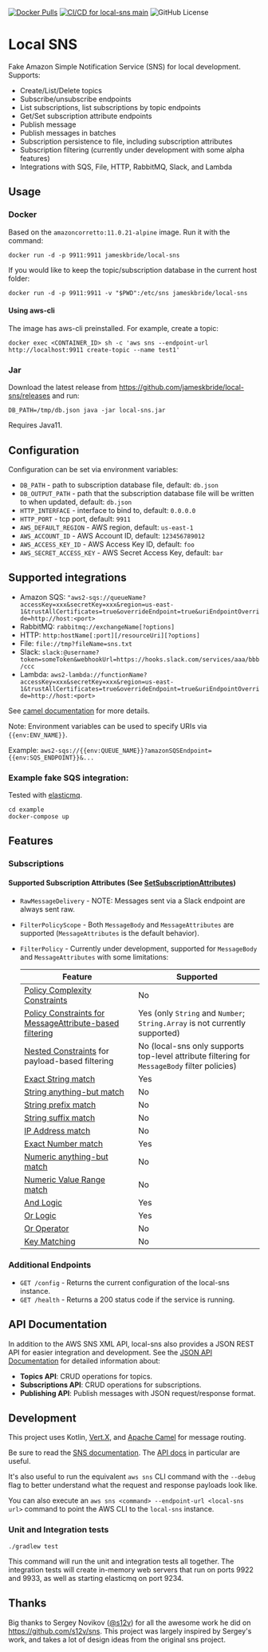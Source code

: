 [![Docker Pulls](https://img.shields.io/docker/pulls/jameskbride/local-sns.svg?maxAge=2592000)](https://hub.docker.com/r/jameskbride/local-sns/)
[![CI/CD for local-sns main](https://github.com/jameskbride/local-sns/actions/workflows/main.yaml/badge.svg)](https://github.com/jameskbride/local-sns/actions/workflows/main.yaml)
![GitHub License](https://img.shields.io/github/license/jameskbride/local-sns)

# Local SNS
Fake Amazon Simple Notification Service (SNS) for local development. Supports:
- Create/List/Delete topics
- Subscribe/unsubscribe endpoints
- List subscriptions, list subscriptions by topic endpoints
- Get/Set subscription attribute endpoints
- Publish message
- Publish messages in batches
- Subscription persistence to file, including subscription attributes
- Subscription filtering (currently under development with some alpha features)
- Integrations with SQS, File, HTTP, RabbitMQ, Slack, and Lambda

## Usage

### Docker

Based on the `amazoncorretto:11.0.21-alpine` image. Run it with the command:
```
docker run -d -p 9911:9911 jameskbride/local-sns
```

If you would like to keep the topic/subscription database in the current host folder:
```
docker run -d -p 9911:9911 -v "$PWD":/etc/sns jameskbride/local-sns
```

#### Using aws-cli

The image has aws-cli preinstalled. For example, create a topic:
```
docker exec <CONTAINER_ID> sh -c 'aws sns --endpoint-url http://localhost:9911 create-topic --name test1'
```

### Jar

Download the latest release from https://github.com/jameskbride/local-sns/releases and run:
```
DB_PATH=/tmp/db.json java -jar local-sns.jar
```
Requires Java11.

## Configuration

Configuration can be set via environment variables:
- `DB_PATH` - path to subscription database file, default: `db.json`
- `DB_OUTPUT_PATH` - path that the subscription database file will be written to when updated, default: `db.json`
- `HTTP_INTERFACE` - interface to bind to, default: `0.0.0.0`
- `HTTP_PORT` - tcp port, default: `9911`
- `AWS_DEFAULT_REGION` - AWS region, default: `us-east-1`
- `AWS_ACCOUNT_ID` - AWS Account ID, default: `123456789012`
- `AWS_ACCESS_KEY_ID` - AWS Access Key ID, default: `foo`
- `AWS_SECRET_ACCESS_KEY` - AWS Secret Access Key, default: `bar`

## Supported integrations

- Amazon SQS: `"aws2-sqs://queueName?accessKey=xxx&secretKey=xxx&region=us-east-1&trustAllCertificates=true&overrideEndpoint=true&uriEndpointOverride=http://host:<port>`
- RabbitMQ: `rabbitmq://exchangeName[?options]`
- HTTP: `http:hostName[:port][/resourceUri][?options]`
- File: `file://tmp?fileName=sns.txt`
- Slack: `slack:@username?token=someToken&webhookUrl=https://hooks.slack.com/services/aaa/bbb/ccc`
- Lambda: `aws2-lambda://functionName?accessKey=xxx&secretKey=xxx&region=us-east-1&trustAllCertificates=true&overrideEndpoint=true&uriEndpointOverride=http://host:<port>`

See [camel documentation](http://camel.apache.org/components.html) for more details.

Note: Environment variables can be used to specify URIs via `{{env:ENV_NAME}}`.

Example: `aws2-sqs://{{env:QUEUE_NAME}}?amazonSQSEndpoint={{env:SQS_ENDPOINT}}&...`

### Example fake SQS integration:

Tested with [elasticmq](https://github.com/adamw/elasticmq).

```
cd example
docker-compose up
```

## Features
### Subscriptions
#### Supported Subscription Attributes (See [SetSubscriptionAttributes](https://docs.aws.amazon.com/sns/latest/api/API_SetSubscriptionAttributes.html))
* `RawMessageDelivery` - NOTE: Messages sent via a Slack endpoint are always sent raw.
* `FilterPolicyScope` - Both `MessageBody` and `MessageAttributes` are supported (`MessageAttributes` is the default behavior).
* `FilterPolicy` - Currently under development, supported for `MessageBody` and `MessageAttributes` with some limitations: 

  | Feature                                                                                                                                                                                         | Supported                                                                                    |
  |-------------------------------------------------------------------------------------------------------------------------------------------------------------------------------------------------|----------------------------------------------------------------------------------------------|
  | [Policy Complexity Constraints](https://docs.aws.amazon.com/sns/latest/dg/subscription-filter-policy-constraints.html#subscription-filter-policy-common-constraints)                            | No                                                                                           |
  | [Policy Constraints for MessageAttribute-based filtering](https://docs.aws.amazon.com/sns/latest/dg/subscription-filter-policy-constraints.html#subscription-filter-policy-payload-constraints) | Yes (only `String` and `Number`; `String.Array` is not currently supported)                  |
  | [Nested Constraints](https://docs.aws.amazon.com/sns/latest/dg/subscription-filter-policy-constraints.html#subscription-filter-policy-payload-constraints) for payload-based filtering          | No (local-sns only supports top-level attribute filtering for `MessageBody` filter policies) |
  | [Exact String match](https://docs.aws.amazon.com/sns/latest/dg/string-value-matching.html#string-exact-matching)                                                                                | Yes                                                                                          |
  | [String anything-but match](https://docs.aws.amazon.com/sns/latest/dg/string-value-matching.html#string-anything-but-matching)                                                                  | No                                                                                           |
  | [String prefix match](https://docs.aws.amazon.com/sns/latest/dg/string-value-matching.html#string-prefix-matching)                                                                              | No                                                                                           |
  | [String suffix match](https://docs.aws.amazon.com/sns/latest/dg/string-value-matching.html#ip-suffix-matching)                                                                                  | No                                                                                           |
  | [IP Address match](https://docs.aws.amazon.com/sns/latest/dg/string-value-matching.html#ip-address-matching)                                                                                     | No                                                                                           |
  | [Exact Number match](https://docs.aws.amazon.com/sns/latest/dg/numeric-value-matching.html#numeric-exact-matching)                                                                              | Yes                                                                                          |
  | [Numeric anything-but match](https://docs.aws.amazon.com/sns/latest/dg/numeric-value-matching.html#numeric-anything-but-matching)                                                               | No                                                                                           |
  | [Numeric Value Range match](https://docs.aws.amazon.com/sns/latest/dg/numeric-value-matching.html#numeric-value-range-matching)                                                                 | No                                                                                           |
  | [And Logic](https://docs.aws.amazon.com/sns/latest/dg/subscription-filter-policy-constraints.html#subscription-filter-policy-payload-constraints)                                               | Yes                                                                                          |
  | [Or Logic](https://docs.aws.amazon.com/sns/latest/dg/subscription-filter-policy-constraints.html#subscription-filter-policy-payload-constraints)                                                | Yes                                                                                          |
  | [Or Operator](https://docs.aws.amazon.com/sns/latest/dg/and-or-logic.html#or-operator)                                                                                                          | No                                                                                           |
  | [Key Matching](https://docs.aws.amazon.com/sns/latest/dg/attribute-key-matching.html)                                                                                                           | No                                                                                           |

### Additional Endpoints
* `GET /config` - Returns the current configuration of the local-sns instance.
* `GET /health` - Returns a 200 status code if the service is running.

## API Documentation

In addition to the AWS SNS XML API, local-sns also provides a JSON REST API for easier integration and development. See the [JSON API Documentation](JSON_API.md) for detailed information about:

- **Topics API**: CRUD operations for topics.
- **Subscriptions API**: CRUD operations for subscriptions.
- **Publishing API**: Publish messages with JSON request/response format.

## Development
This project uses Kotlin, [Vert.X](https://vertx.io), and [Apache Camel](https://camel.apache.org) for message routing.

Be sure to read the [SNS documentation](https://docs.aws.amazon.com/sns/latest/dg/welcome.html). The [API docs](https://docs.aws.amazon.com/sns/latest/api/API_Operations.html) in particular are useful.

It's also useful to run the equivalent `aws sns` CLI command with the `--debug` flag to better understand what the request and response payloads look like. 

You can also execute an `aws sns <command> --endpoint-url <local-sns url>` command to point the AWS CLI to the `local-sns` instance.

### Unit and Integration tests
`./gradlew test`

This command will run the unit and integration tests all together. The integration tests will create in-memory web servers that
run on ports 9922 and 9933, as well as starting elasticmq on port 9234.

## Thanks
Big thanks to Sergey Novikov ([@s12v](https://github.com/s12v)) for all the awesome work he did on https://github.com/s12v/sns. This project was largely inspired by Sergey's work,
and takes a lot of design ideas from the original sns project. 